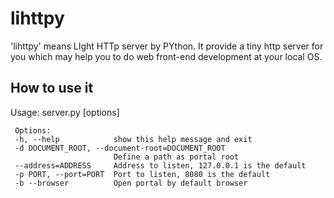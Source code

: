 # lihttpy
'lihttpy' means LIght HTTp server by PYthon.
It provide a tiny http server for you which may help you to do web front-end development at your local OS. 

## How to use it

Usage: server.py [options]

     Options:
     -h, --help            show this help message and exit
     -d DOCUMENT_ROOT, --document-root=DOCUMENT_ROOT
                           Define a path as portal root
     --address=ADDRESS     Address to listen, 127.0.0.1 is the default
     -p PORT, --port=PORT  Port to listen, 8080 is the default
     -b --browser          Open portal by default browser
